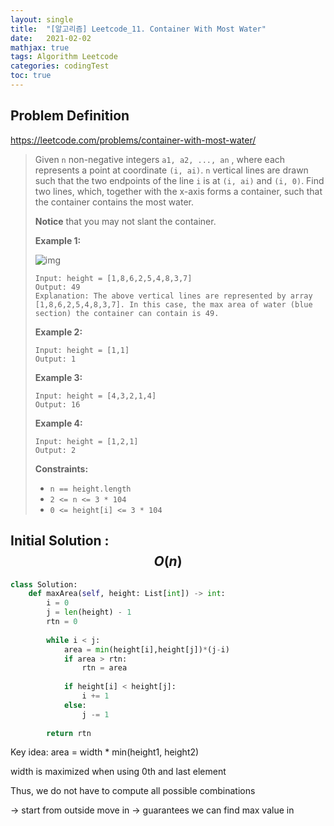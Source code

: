 ```yaml
---
layout: single
title:  "[알고리즘] Leetcode_11. Container With Most Water"
date:   2021-02-02
mathjax: true
tags: Algorithm Leetcode
categories: codingTest
toc: true
---
```

## Problem Definition

https://leetcode.com/problems/container-with-most-water/

 > Given `n` non-negative integers `a1, a2, ..., an` , where each represents a point at coordinate `(i, ai)`. `n` vertical lines are drawn such that the two endpoints of the line `i` is at `(i, ai)` and `(i, 0)`. Find two lines, which, together with the x-axis forms a container, such that the container contains the most water.
 >
 > **Notice** that you may not slant the container.
 >
 >  
 >
 > **Example 1:**
 >
 > ![img](https://s3-lc-upload.s3.amazonaws.com/uploads/2018/07/17/question_11.jpg)
 >
 > ```
 > Input: height = [1,8,6,2,5,4,8,3,7]
 > Output: 49
 > Explanation: The above vertical lines are represented by array [1,8,6,2,5,4,8,3,7]. In this case, the max area of water (blue section) the container can contain is 49.
 > ```
 >
 > **Example 2:**
 >
 > ```
 > Input: height = [1,1]
 > Output: 1
 > ```
 >
 > **Example 3:**
 >
 > ```
 > Input: height = [4,3,2,1,4]
 > Output: 16
 > ```
 >
 > **Example 4:**
 >
 > ```
 > Input: height = [1,2,1]
 > Output: 2
 > ```
 >
 >  
 >
 > **Constraints:**
 >
 > - `n == height.length`
 > - `2 <= n <= 3 * 104`
 > - `0 <= height[i] <= 3 * 104`



## Initial Solution : $$O(n)$$

```python
class Solution:
    def maxArea(self, height: List[int]) -> int:
        i = 0 
        j = len(height) - 1
        rtn = 0
        
        while i < j:
            area = min(height[i],height[j])*(j-i)
            if area > rtn:
                rtn = area
            
            if height[i] < height[j]:
                i += 1
            else:
                j -= 1
        
        return rtn
```

Key idea: area = width * min(height1, height2)

width is maximized when using 0th and last element 

Thus, we do not have to compute all possible combinations

-> start from outside move in -> guarantees we can find max value in  